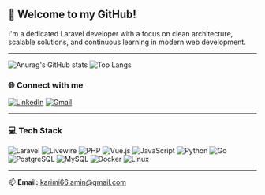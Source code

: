 ## 👋 Welcome to my GitHub!

I'm a dedicated Laravel developer with a focus on clean architecture, scalable solutions, and continuous learning in modern web development.

---

![Anurag's GitHub stats](https://github-readme-stats.vercel.app/api?username=amiiiiink&show_icons=true&count_private=true&hide=prs)
![Top Langs](https://github-readme-stats.vercel.app/api/top-langs/?username=amiiiiink&layout=compact)




### 🌐 Connect with me

[![LinkedIn](https://img.shields.io/badge/LinkedIn-%230077B5.svg?style=for-the-badge&logo=linkedin&logoColor=white)](https://www.linkedin.com/in/amiiiink)
[![Gmail](https://img.shields.io/badge/Gmail-D14836?style=for-the-badge&logo=gmail&logoColor=white)](mailto:karimi66.amin@gmail.com)

---

### 💻 Tech Stack

![Laravel](https://img.shields.io/badge/Laravel-FC494E?style=for-the-badge&logo=laravel&logoColor=white)
![Livewire](https://img.shields.io/badge/Livewire-4E5D94?style=for-the-badge&logo=laravel&logoColor=white)
![PHP](https://img.shields.io/badge/PHP-777BB4?style=for-the-badge&logo=php&logoColor=white)
![Vue.js](https://img.shields.io/badge/Vue.js-4FC08D?style=for-the-badge&logo=vue.js&logoColor=white)
![JavaScript](https://img.shields.io/badge/JavaScript-F7DF1E?style=for-the-badge&logo=javascript&logoColor=black)
![Python](https://img.shields.io/badge/Python-3776AB?style=for-the-badge&logo=python&logoColor=white)
![Go](https://img.shields.io/badge/Go-00ADD8?style=for-the-badge&logo=go&logoColor=white)
![PostgreSQL](https://img.shields.io/badge/PostgreSQL-336791?style=for-the-badge&logo=postgresql&logoColor=white)
![MySQL](https://img.shields.io/badge/MySQL-005C84?style=for-the-badge&logo=mysql&logoColor=white)
![Docker](https://img.shields.io/badge/Docker-2496ED?style=for-the-badge&logo=docker&logoColor=white)
![Linux](https://img.shields.io/badge/Linux-FCC624?style=for-the-badge&logo=linux&logoColor=black)

---

📫 **Email:** karimi66.amin@gmail.com
